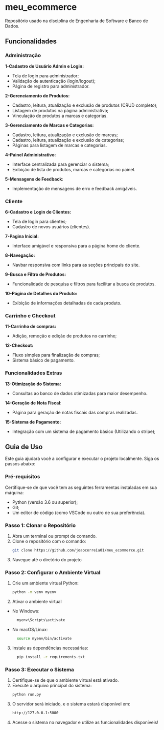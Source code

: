 # meu_ecommerce
Repositório usado na disciplina de Engenharia de Software e Banco de Dados.


## Funcionalidades

### Administração

**1-Cadastro de Usuário Admin e Login:**
- Tela de login para administrador;
- Validação de autenticação (login/logout);
- Página de registro para administrador.

**2-Gerenciamento de Produtos:**
- Cadastro, leitura, atualização e exclusão de produtos (CRUD completo);
- Listagem de produtos na página administrativa;
- Vinculação de produtos a marcas e categorias.

**3-Gerenciamento de Marcas e Categorias:**
- Cadastro, leitura, atualização e exclusão de marcas;
- Cadastro, leitura, atualização e exclusão de categorias;
- Páginas para listagem de marcas e categorias.

**4-Painel Administrativo:**
- Interface centralizada para gerenciar o sistema;
- Exibição de lista de produtos, marcas e categorias no painel.

**5-Mensagens de Feedback:**
- Implementação de mensagens de erro e feedback amigáveis.


### Cliente

**6-Cadastro e Login de Clientes:**
- Tela de login para clientes;
- Cadastro de novos usuários (clientes).

**7-Pagina Inicial:**
- Interface amigável e responsiva para a página home do cliente.

**8-Navegação:**
- Navbar responsiva com links para as seções principais do site.

**9-Busca e Filtro de Produtos:**
- Funcionalidade de pesquisa e filtros para facilitar a busca de produtos.

**10-Página de Detalhes do Produto:**
- Exibição de informações detalhadas de cada produto.


### Carrinho e Checkout

**11-Carrinho de compras:**
- Adição, remoção e edição de produtos no carrinho;

**12-Checkout:**
- Fluxo simples para finalização de compras;
- Sistema básico de pagamento.


### Funcionalidades Extras

**13-Otimização do Sistema:**
- Consultas ao banco de dados otimizadas para maior desempenho.

**14-Geração de Nota Fiscal:**
- Página para geração de notas fiscais das compras realizadas.

**15-Sistema de Pagamento:**
- Integração com um sistema de pagamento básico (Utilizando o stripe);




## Guia de Uso
Este guia ajudará você a configurar e executar o projeto localmente. Siga os passos abaixo:

### Pré-requisitos
Certifique-se de que você tem as seguintes ferramentas instaladas em sua máquina:
- Python (versão 3.6 ou superior);
- Git;
- Um editor de código (como VSCode ou outro de sua preferência).


### Passo 1: Clonar o Repositório
1. Abra um terminal ou prompt de comando.
2. Clone o repositório com o comando:
     ```bash
    git clone https://github.com/joaocorreia01/meu_ecommerce.git

3. Navegue até o diretório do projeto

### Passo 2: Configurar o Ambiente Virtual
1. Crie um ambiente virtual Python:
     ```bash
    python -m venv myenv
2. Ativar o ambiente virtual
- No Windows:
    ```bash
      myenv\Scripts\activate
- No macOS/Linux:
    ```bash
      source myenv/bin/activate
3. Instale as dependências necessárias:
    ```bash
      pip install -r requirements.txt

### Passo 3: Executar o Sistema
1. Certifique-se de que o ambiente virtual está ativado.
2. Execute o arquivo principal do sistema:
     ```bash
    python run.py
3. O servidor será iniciado, e o sistema estará disponível em:
     ```bash
    http://127.0.0.1:5000
4. Acesse o sistema no navegador e utilize as funcionalidades disponíveis!





